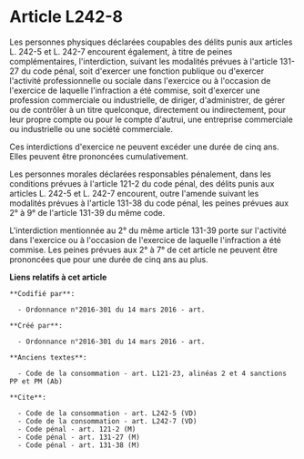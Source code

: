 # Article L242-8

Les personnes physiques déclarées coupables des délits punis aux articles L. 242-5 et L. 242-7 encourent également, à titre
de peines complémentaires, l'interdiction, suivant les modalités prévues à l'article 131-27 du code pénal, soit d'exercer une
fonction publique ou d'exercer l'activité professionnelle ou sociale dans l'exercice ou à l'occasion de l'exercice de
laquelle l'infraction a été commise, soit d'exercer une profession commerciale ou industrielle, de diriger, d'administrer, de
gérer ou de contrôler à un titre quelconque, directement ou indirectement, pour leur propre compte ou pour le compte
d'autrui, une entreprise commerciale ou industrielle ou une société commerciale. 

Ces interdictions d'exercice ne peuvent excéder une durée de cinq ans. Elles peuvent être prononcées cumulativement. 

Les personnes morales déclarées responsables pénalement, dans les conditions prévues à l'article 121-2 du code pénal, des
délits punis aux articles L. 242-5 et L. 242-7 encourent, outre l'amende suivant les modalités prévues à l'article 131-38 du
code pénal, les peines prévues aux 2° à 9° de l'article 131-39 du même code. 

L'interdiction mentionnée au 2° du même article 131-39 porte sur l'activité dans l'exercice ou à l'occasion de l'exercice de
laquelle l'infraction a été commise. Les peines prévues aux 2° à 7° de cet article ne peuvent être prononcées que pour une
durée de cinq ans au plus.

**Liens relatifs à cet article**

	**Codifié par**:

	  - Ordonnance n°2016-301 du 14 mars 2016 - art.

	**Créé par**:

	  - Ordonnance n°2016-301 du 14 mars 2016 - art.

	**Anciens textes**:

	  - Code de la consommation - art. L121-23, alinéas 2 et 4 sanctions PP et PM (Ab)

	**Cite**:

	  - Code de la consommation - art. L242-5 (VD)
	  - Code de la consommation - art. L242-7 (VD)
	  - Code pénal - art. 121-2 (M)
	  - Code pénal - art. 131-27 (M)
	  - Code pénal - art. 131-38 (M)
